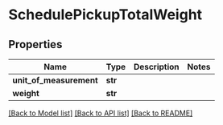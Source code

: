# SchedulePickupTotalWeight

## Properties
Name | Type | Description | Notes
------------ | ------------- | ------------- | -------------
**unit_of_measurement** | **str** |  | 
**weight** | **str** |  | 

[[Back to Model list]](../README.md#documentation-for-models) [[Back to API list]](../README.md#documentation-for-api-endpoints) [[Back to README]](../README.md)


